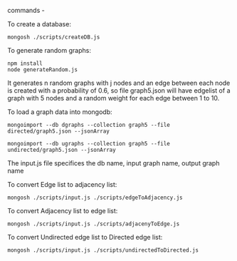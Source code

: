 commands - 

To create a database:
```
mongosh ./scripts/createDB.js
```

To generate random graphs:
```
npm install
node generateRandom.js
```
It generates n random graphs with j nodes and an edge between each node is created with a probability of 0.6, so file graph5.json will have edgelist of a graph with 5 nodes and a random weight for each edge between 1 to 10.

To load a graph data into mongodb:
```
mongoimport --db dgraphs --collection graph5 --file directed/graph5.json --jsonArray

mongoimport --db ugraphs --collection graph5 --file undirected/graph5.json --jsonArray
```

The input.js file specifices the db name, input graph name, output graph name

To convert Edge list to adjacency list:
```
mongosh ./scripts/input.js ./scripts/edgeToAdjacency.js
```

To convert Adjacency list to edge list:
```
mongosh ./scripts/input.js ./scripts/adjacenyToEdge.js
```


To convert Undirected edge list to Directed edge list:
```
mongosh ./scripts/input.js ./scripts/undirectedToDirected.js
```